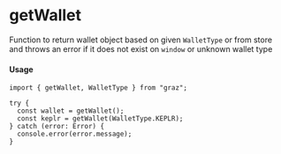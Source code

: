 # getWallet

Function to return wallet object based on given `WalletType` or from store and throws an error if it does not exist on `window` or unknown wallet type

#### Usage

```tsx
import { getWallet, WalletType } from "graz";

try {
  const wallet = getWallet();
  const keplr = getWallet(WalletType.KEPLR);
} catch (error: Error) {
  console.error(error.message);
}
```
